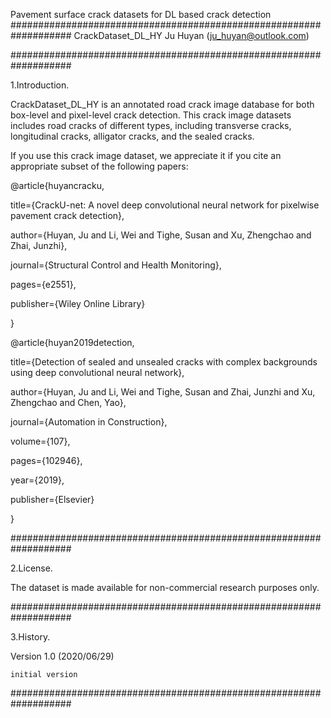 Pavement surface crack datasets for DL based crack detection
###################################################################
CrackDataset_DL_HY
Ju Huyan (ju_huyan@outlook.com)

###################################################################

1.Introduction.

CrackDataset_DL_HY is an annotated road crack image database for both box-level and pixel-level crack detection. This crack image datasets includes road cracks of different types, including transverse cracks, longitudinal cracks, alligator cracks, and the sealed cracks.

If you use this crack image dataset, we appreciate it if you cite an appropriate subset of the following papers:

@article{huyancracku,

  title={CrackU-net: A novel deep convolutional neural network for pixelwise pavement crack detection},

  author={Huyan, Ju and Li, Wei and Tighe, Susan and Xu, Zhengchao and Zhai, Junzhi},

  journal={Structural Control and Health Monitoring},

  pages={e2551},

  publisher={Wiley Online Library}

}

@article{huyan2019detection,

  title={Detection of sealed and unsealed cracks with complex backgrounds using deep convolutional neural network},

  author={Huyan, Ju and Li, Wei and Tighe, Susan and Zhai, Junzhi and Xu, Zhengchao and Chen, Yao},

  journal={Automation in Construction},

  volume={107},

  pages={102946},

  year={2019},

  publisher={Elsevier}

}

###################################################################

2.License.

The dataset is made available for non-commercial research purposes only.

###################################################################

3.History.

Version 1.0 (2020/06/29)

    initial version

###################################################################
